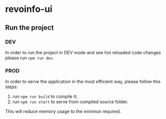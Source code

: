 # revoinfo-ui

## Run the project

### DEV

In order to run the project in DEV mode and see hot reloaded code changes please run `npm run dev`.

### PROD

In order to serve the application in the most efficient way, please follow this steps:

1. run `npm run build` to compile it;
2. run `npm run start` to serve from compiled source folder.

This will reduce memory usage to the minimun required.
